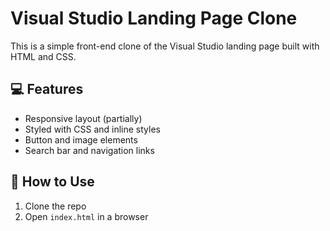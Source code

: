 # Visual Studio Landing Page Clone

This is a simple front-end clone of the Visual Studio landing page built with HTML and CSS.

## 💻 Features
- Responsive layout (partially)
- Styled with CSS and inline styles
- Button and image elements
- Search bar and navigation links


## 📁 How to Use
1. Clone the repo
2. Open `index.html` in a browser


